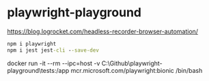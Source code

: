 # playwright-playground

https://blog.logrocket.com/headless-recorder-browser-automation/


```cmd
npm i playwright
npm i jest jest-cli --save-dev
```


docker run -it --rm --ipc=host -v C:\Github\playwright-playground\tests:/app  mcr.microsoft.com/playwright:bionic /bin/bash